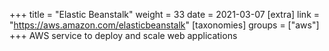 +++
title = "Elastic Beanstalk"
weight = 33
date = 2021-03-07
[extra]
link = "https://aws.amazon.com/elasticbeanstalk"
[taxonomies]
groups = ["aws"]
+++
AWS service to deploy and scale web applications

